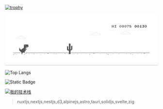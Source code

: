 [![trophy](https://github-profile-trophy.vercel.app/?username=dong-lufei&no-frame=true&row=2&column=7&title=Joined2020,,MultiLanguage,Issues,Commits,Repositories,Stars,PullRequest,Followers&margin-w=3)](https://github.com/dong-lufei/github-profile-trophy)

<img  alt="dino.gif"  src="https://github.com/dong-lufei/dong-lufei/raw/master/dino.gif" style="display: block; opacity: 1;">

![Top Langs](https://github-readme-stats.vercel.app/api/top-langs/?username=dong-lufei&langs_count=10&layout=compact)


![Static Badge](https://img.shields.io/npm/v/npm.svg?logo=npm)

[![我的技术栈](https://skillicons.dev/icons?i=html,css,sass,svg,tailwind,bootstrap,jquery,js,ts,webpack,vite,vue,react,redux,nodejs,deno,express,graphql,threejs,electron,dart,flutter,go,py,java,vscode,idea,git,md,github,gitlab,stackoverflow,docker,supabase,vercel,cloudflare,mysql,mongodb,postgres,redis,sqlite,prisma,linux,vim,neovim,androidstudio,c,cpp,qt,babel,postman,fastapi,ps,pr,codepen)](https://skillicons.dev)

> nuxtjs,nextjs,nestjs,d3,alpinejs,astro,tauri,solidjs,svelte,zig
